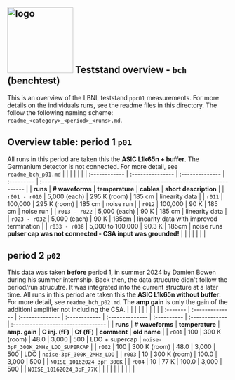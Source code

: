 ## <img src="./../../logo/lbnl_logo.png" alt="logo" width="150"/> Teststand overview  - `bch` (benchtest)
This is an overview of the LBNL teststand `ppc01` measurements. For more details on the individuals runs, see the readme files in this directory. 
The follow the following naming scheme: `readme_<category>_<period>_<runs>.md`.  

<style>
@media (prefers-color-scheme: dark) {
  .logo-inline {
    content: url("./../../logo/lbnl_logo_dark.png");
  }
}
</style>

## Overview table: period 1 `p01`   
All runs in this period are taken this the **ASIC L1k65n + buffer**. The Germanium detector is not connected. For more detail, see `readme_bch_p01.md`
|               |                  |                 |            |                                                                           |
| :------------ | :--------------- | :-------------- | :--------- | :------------------------------------------------------------------------ |
| **runs**      | **# waveforms**  | **temperature** | **cables** | **short description**                                                     |
| `r001 - r010` | 5,000 (each)     | 295 K (room)    | 185 cm     | linearity data                                                            |
| `r011`        | 100,000          | 295 K (room)    | 185 cm     | noise run                                                                 |
| `r012`        | 100,000          | 90 K            | 185 cm     | noise run                                                                 |
| `r013 - r022` | 5,000 (each)     | 90 K            | 185 cm     | linearity data                                                            |
| `r023 - r032` | 5,000 (each)     | 90 K            | 185cm      | linearity data with improved termination                                  |
| `r033 - r038` | 5,000 to 100,000 | 90.3 K          | 185cm      | noise runs      **pulser cap was not connected - CSA input was grounded!** |
|               |                  |                 |            |                                                                           |

##  period 2 `p02`   
This data was taken **before** period 1, in summer 2024 by Damien Bowen during his summer internship. Back then, the data strucutre didn't follow the period/run strucutre. It was integrated into the current structure at a later time. All runs in this period are taken this the **ASIC L1k65n without buffer**. For more detail, see `readme_bch_p02.md`. The **amp gain** is only the gain of the additionl amplifier not including the CSA. 
|          |                 |                 |               |                 |             |                |                                    |
| :------- | :-------------- | :-------------- | :------------ | :-------------- | :---------- | :------------- | :--------------------------------- |
| **runs** | **# waveforms** | **temperature** | **amp. gain** | **C inj. (fF)** | **Cf (fF)** | **comment**    | **old name**                       |
| `r001`   | 100             | 300 K (room)    | 48.0          | 3,000           | 500         | LDO + supercap | `noise-3pF_300K_2MHz_LDO_SUPERCAP` |
| `r002`   | 100             | 300 K (room)    | 48.0          | 3,000           | 500         | LDO            | `noise-3pF_300K_2MHz_LDO`          |
| `r003`   | 10              | 300 K  (room)   | 100.0         | 3,000           | 500         |                | `NOISE_10162024_3pF_300K`          |
| `r004`   | 10              | 77 K            | 100.0         | 3,000           | 500         |                | `NOISE_10162024_3pF_77K`           |
|          |                 |                 |               |                 |             |                |                                    |

